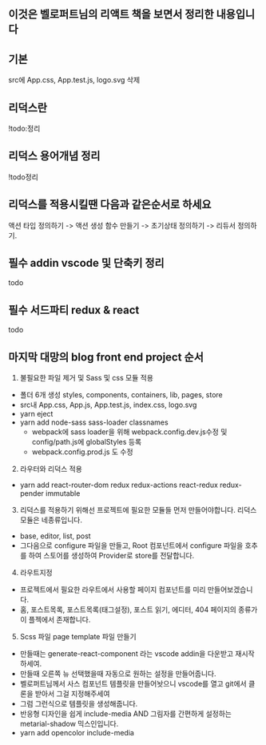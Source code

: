 ## 이것은 벨로퍼트님의 리액트 책을 보면서 정리한 내용입니다

기본
----------
src에 App.css, App.test.js, logo.svg 삭제

리덕스란
-----
!todo:정리

리덕스 용어개념 정리
------
!todo정리

리덕스를 적용시킬땐 다음과 같은순서로 하세요
------
액션 타입 정의하기 -> 액션 생성 함수 만들기 -> 초기상태 정의하기 -> 리듀서 정의하기.


필수 addin vscode 및 단축키 정리
------
todo

필수 서드파티 redux & react
------
todo


마지막 대망의  blog front end project 순서
----------------------------
1. 불필요한 파일 제거 및 Sass 및 css 모듈 적용
 - 폴더 6개 생성 styles, components, containers, lib, pages, store
 - src내 App.css, App.js, App.test.js, index.css, logo.svg
 - yarn eject
 - yarn add node-sass sass-loader classnames
    - webpack에 sass loader을 위해 webpack.config.dev.js수정 및 config/path.js에 globalStyles 등록
    - webpack.config.prod.js 도 수정

2. 라우터와 리덕스 적용
 - yarn add react-router-dom redux redux-actions react-redux redux-pender immutable
 
3. 리덕스를 적용하기 위해선 프로젝트에 필요한 모듈들 먼저 만들어야합니다. 리덕스 모듈은 네종류입니다.
 - base, editor, list, post
 - 그다음으로 configure 파일을 만들고, Root 컴포넌트에서 configure 파일을 호추를 하여 스토어를 생성하여 Provider로 store를 전달합니다.

 4. 라우트지정
  - 프로젝트에서 필요한 라우트에서 사용할 페이지 컴포넌트를 미리 만들어보겠습니다.
  - 홈, 포스트목록, 포스트목록(태그설정), 포스트 읽기, 에디터, 404 페이지의 종류가 이 플젝에서 존재합니다.

5. Scss 파일 page template 파일 만들기
 - 만들때는 generate-react-component 라는 vscode addin을 다운받고 재시작하세여.
 - 만들때 오른쪽 뉴 선택했을때 자동으로 원하는 설정을 만들어줍니다.
 - 벨로퍼트님께서 사스 컴포넌트 템플릿을 만들어놧으니 vscode를 열고 git에서 클론을 받아서 그걸 지정해주세여
 - 그럼 그런식으로 템플릿을 생성해줍니다.
 - 반응형 디자인을 쉽게 include-media AND 그림자를 간편하게 설정하는 metarial-shadow 믹스인입니다.
 - yarn add opencolor include-media